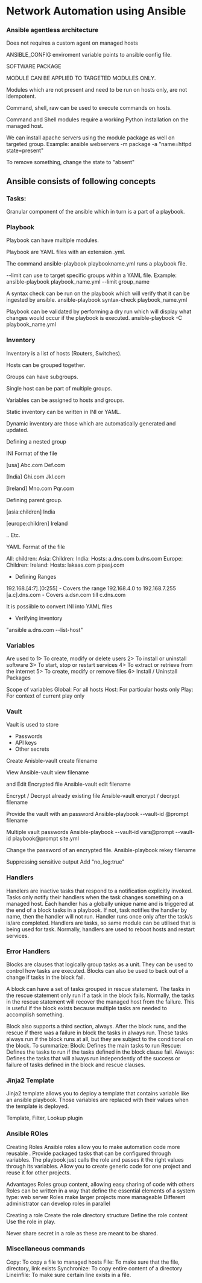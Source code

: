 # Network Automation using Ansible

### Ansible agentless architecture
Does not requires a custom agent on managed hosts

ANSIBLE_CONFIG enviroment variable points to ansible config file. 

SOFTWARE PACKAGE

MODULE CAN BE APPLIED TO TARGETED MODULES ONLY.

Modules which are not present and need to be run on hosts only, are not idempotent.

Command, shell, raw can be used to execute commands on hosts.

Command and Shell modules require a working Python installation on the managed host.

We can install apache servers using the module package as well on targeted group.
Example: ansible webservers -m package -a "name=httpd state=present"

To remove something, change the state to "absent"

## Ansible consists of following concepts

### Tasks:
Granular component of the ansible which in turn is a part of a playbook.

### Playbook
Playbook can have multiple modules.

Playbook are YAML files with an extension .yml.

The command ansible-playbook playbookname.yml runs a playbook file.

--limit can use to target specific groups within a YAML file.
Example: ansible-playbook playbook_name.yml  --limit group_name

A syntax check can be run on the playbook which will verify that it can be ingested by ansible.
ansible-playbook syntax-check playbook_name.yml

Playbook can be validated by performing a dry run which will display what changes would occur if the playbook is executed.
ansible-playbook -C playbook_name.yml

### Inventory
Inventory is a list of hosts (Routers, Switches).

Hosts can be grouped together.

Groups can have subgroups.

Single host can be part of multiple groups.

Variables can be assigned to hosts and groups.

Static inventory can be written in INI or YAML.

Dynamic inventory are those which are automatically generated and updated.

Defining a nested group

INI Format of the file

[usa]
Abc.com
Def.com

[India]
Ghi.com
Jkl.com

[Ireland]
Mno.com
Pqr.com

Defining parent group.

[asia:children]
India

[europe:children]
Ireland

.. Etc.

YAML Format of the file

All:
      children:
		Asia:
			Children:
				      India:
				                 Hosts:
						        a.dns.com
						        b.dns.com
                    Europe:
			 Children:
			                  Ireland:
			                                 Hosts:
			                                             lakaas.com
			                                             pipasj.com



- Defining Ranges

192.168.[4:7].[0:255] - Covers the range 192.168.4.0 to 192.168.7.255
[a.c].dns.com - Covers a.dsn.com till c.dns.com


It is possiible to convert INI into YAML files

- Verifying inventory

"ansible a.dns.com --list-host"

### Variables
Are used to
1> To create, modify or delete users
2> To install or uninstall software
3> To start, stop or restart services
4> To extract or retrieve from the internet
5> To create, modify or remove files
6> Install / Uninstall Packages

Scope of variables
Global: For all hosts
Host: For particular hosts only
Play: For context of current play only

### Vault
Vault is used to store
  - Passwords
  - API keys
  - Other secrets
  

Create
Anisble-vault create filename
 
View
Ansible-vault view filename

and Edit Encrypted file
Ansible-vault edit filename 

Encrypt / Decrypt already existing file
Ansible-vault encrypt / decrypt filename

Provide the vault with an password
Ansible-playbook --vault-id @prompt filename

Multiple vault passwords
Ansible-playbook --vault-id vars@prompt --vault-id playbook@prompt site.yml

Change the password of an encrypted file.
Ansible-playbook rekey filename

Suppressing sensitive output
Add "no_log:true"

### Handlers
Handlers are inactive tasks that respond to a notification explicitly invoked.
Tasks only notify their handlers when the task changes something on a managed host.
Each handler has a globally unique name and is triggered at the end of a block tasks in a playbook.
If not, task notifies the handler by name, then the handler will not run.
Handler runs once only after the task/s is/are completed.
Handlers are tasks, so same module can be utilised that is being used for task.
Normally, handlers are used to reboot hosts and restart services.

### Error Handlers
Blocks are clauses that logically group tasks as a unit.
They can be used to control how tasks are executed.
Blocks can also be used to back out of a change if tasks in the block fail.

A block can have a set of tasks grouped in rescue statement.
The tasks in the rescue statement only run if a task in the block fails.
Normally, the tasks in the rescue statement will recover the managed host from the failure.
This is useful if the block exists because multiple  tasks are needed to accomplish something.

Block also supports a third section, always.
After the block runs, and the rescue if there was a failure in block the tasks  in always run.
These tasks always run if the block runs at all, but they are subject to the conditional on the block.
To summarize:
Block: Defines the main tasks to run
Rescue: Defines the tasks to run if the tasks defined in the block clause fail.
Always: Defines the tasks that will always run independently of the success or failure of tasks defined in the block and rescue clauses.

### Jinja2 Template
Jinja2 template allows you to deploy a template that contains variable like an ansible playbook. 
Those variables are replaced with their values when the template is deployed. 

Template, Filter, Lookup plugin

### Ansible ROles
Creating Roles
Ansible roles allow you to make automation code more reusable .
Provide packaged tasks that can be configured through variables.
The playbook just calls the role and passes it the right values through its variables. 
Allow you to create generic code for one project and reuse it for other projects.

Advantages
Roles group content, allowing easy sharing of code with others
Roles can be written in a way that define the essential elements of a system type: web server
Roles make larger projects more manageable
Different administrator can develop roles in parallel


Creating a role
Create the role directory structure
Define the role content
Use the role in play.

Never share secret in a role as these are meant to be shared.

### Miscellaneous commands
Copy: To copy a file to managed hosts
File: To make sure that the file, directory, link exists 
Synchronize: To copy entire content of a directory
Lineinfile: To make sure certain line exists in a file. 
